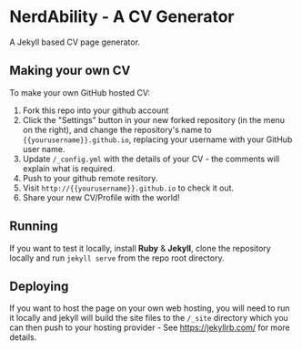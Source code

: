 # NerdAbility - A CV Generator

A Jekyll based CV page generator.

## Making your own CV

To make your own GitHub hosted CV:

1. Fork this repo into your github account
2. Click the "Settings" button in your new forked repository (in the menu on the right), and change the repository's name to `{{yourusername}}.github.io`, replacing your username with your GitHub user name.
3. Update `/_config.yml` with the details of your CV - the comments will explain what is required.
4. Push to your github remote resitory.
5. Visit `http://{{yourusername}}.github.io` to check it out.
6. Share your new CV/Profile with the world!

## Running

If you want to test it locally, install **Ruby** & **Jekyll**, clone the repository locally and run `jekyll serve` from the repo root directory.

## Deploying

If you want to host the page on your own web hosting, you will need to run it locally and jekyll will build the site files to the `/_site` directory which you can then push to your hosting provider - See https://jekyllrb.com/ for more details.
